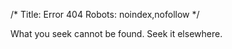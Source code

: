 /*
Title: Error 404
Robots: noindex,nofollow
*/


What you seek cannot be found. Seek it elsewhere. 